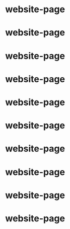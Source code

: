 # website-page
# website-page
# website-page
# website-page
# website-page
# website-page
# website-page
# website-page
# website-page
# website-page
